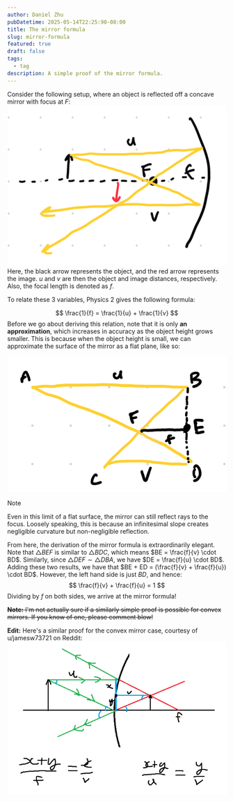 ```yaml
---
author: Daniel Zhu
pubDatetime: 2025-05-14T22:25:90-08:00
title: The mirror formula
slug: mirror-formula
featured: true
draft: false
tags:
  - tag
description: A simple proof of the mirror formula.
---
```

Consider the following setup, where an object is reflected off a concave mirror with focus at $F$:
![md](../../assets/images/Pasted%20image%2020250514223100.png)
Here, the black arrow represents the object, and the red arrow represents the image. $u$ and $v$ are then the object and image distances, respectively. Also, the focal length is denoted as $f$.

To relate these 3 variables, Physics 2 gives the following formula:

$$
\frac{1}{f} = \frac{1}{u} + \frac{1}{v}
$$ 
Before we go about deriving this relation, note that it is only **an approximation**, which increases in accuracy as the object height grows smaller. This is because when the object height is small, we can approximate the surface of the mirror as a flat plane, like so:

![md](../../assets/images/Pasted%20image%2020250514223630.png)


>[!Note] 
> Even in this limit of a flat surface, the mirror can still reflect rays to the focus. Loosely speaking, this is because an infinitesimal slope creates negligible curvature but non-negligible reflection.

From here, the derivation of the mirror formula is extraordinarily elegant. Note that  $\triangle BEF$ is similar to $\triangle BDC$, which means $BE = \frac{f}{v} \cdot BD$. Similarly, since $\triangle DEF \sim \triangle DBA$, we have $DE = \frac{f}{u} \cdot BD$. Adding these two results, we have that $BE + ED = (\frac{f}{v} + \frac{f}{u}) \cdot BD$. However, the left hand side is just $BD$, and hence:
$$
\frac{f}{v} + \frac{f}{u} = 1
$$
Dividing by $f$ on both sides, we arrive at the mirror formula!

~~**Note:** I'm not actually sure if a similarly simple proof is possible for convex mirrors. If you know of one, please comment blow!~~

**Edit:** Here's a similar proof for the convex mirror case, courtesy of u/jamesw73721 on Reddit:
![md](../../assets/images/Pasted%20image%2020250527103740.png)